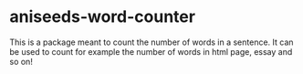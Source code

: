 # aniseeds-word-counter
This is a package meant to count the number of words in a sentence. It can be used to count for example the number of words in html page, essay and so on!
